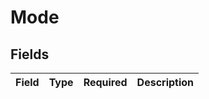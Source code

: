 # Mode


## Fields

| Field       | Type        | Required    | Description |
| ----------- | ----------- | ----------- | ----------- |